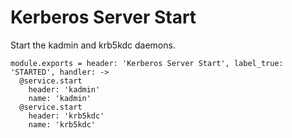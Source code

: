 
# Kerberos Server Start

Start the kadmin and krb5kdc daemons.

    module.exports = header: 'Kerberos Server Start', label_true: 'STARTED', handler: ->
      @service.start
        header: 'kadmin'
        name: 'kadmin'
      @service.start
        header: 'krb5kdc'
        name: 'krb5kdc'
